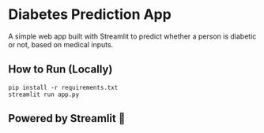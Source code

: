 # Diabetes Prediction App

A simple web app built with Streamlit to predict whether a person is diabetic or not, based on medical inputs.

## How to Run (Locally)
```
pip install -r requirements.txt
streamlit run app.py
```

## Powered by Streamlit 🚀